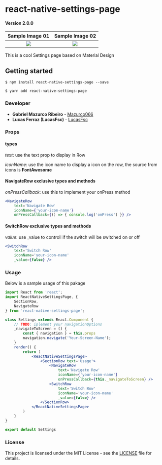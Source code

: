 
# react-native-settings-page

#### Version 2.0.0

Sample Image 01         |  Sample Image 02
:-------------------------:|:-------------------------:
![](https://raw.githubusercontent.com/Mazurco066/ImagesSource/master/sample1.png)  |  ![](https://raw.githubusercontent.com/Mazurco066/ImagesSource/master/sample2.png)

This is a cool Settings page based on Material Design

## Getting started

`$ npm install react-native-settings-page --save`

`$ yarn add react-native-settings-page`

### Developer

* **Gabriel Mazurco Ribeiro** - [Mazurco066](https://github.com/Mazurco066)
* **Lucas Ferraz (LucasFsc)** - [LucasFsc](https://github.com/LucasFsc)

### Props

#### types

_text_: use the text prop to display in Row

_iconName_: use the icon name to display a icon on the row, the source from icons is **FontAwesome**

#### NavigateRow exclusive types and methods

_onPressCallback_: use this to implement your onPress method

```jsx
<NavigateRow
  	text='Navigate Row'
  	iconName={'your-icon-name'}
	onPressCallback={() => { console.log('onPress') }} />
```

#### SwitchRow exclusive types and methods

_value_: use _value to controll if the switch will be switched on or off

```jsx
<SwitchRow 
	text='Switch Row' 
	iconName='your-icon-name'
	_value={false} />
```

### Usage

Below is a sample usage of this pakage

```jsx
import React from 'react';
import ReactNativeSettingsPage, { 
	SectionRow, 
	NavigateRow 
} from 'react-native-settings-page';

class Settings extends React.Component {
	// TODO: iplement your navigationOptions
	_navigateToScreen = () {
		const { navigation } = this.props
		navigation.navigate('Your-Screen-Name');
	}
	render() {
		return (
			<ReactNativeSettingsPage>
				<SectionRow text='Usage'>
          			<NavigateRow
            			text='Navigate Row'
            			iconName={'your-icon-name'}
						onPressCallback={this._navigateToScreen} />
					<SwitchRow 
						text='Switch Row' 
						iconName='your-icon-name'
						_value={false} />
				</SectionRow>
			</ReactNativeSettingsPage>
		)
	}
}

export default Settings
```

### License

This project is licensed under the MIT License - see the [LICENSE](LICENSE) file for details.
  